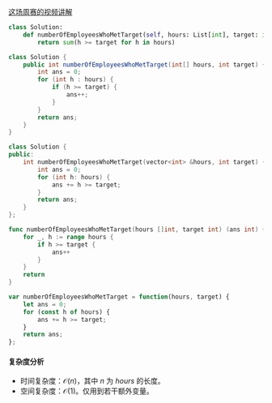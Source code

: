 [这场周赛的视频讲解](https://www.bilibili.com/video/BV1BM4y1W7AQ/)

```py [sol-Python3]
class Solution:
    def numberOfEmployeesWhoMetTarget(self, hours: List[int], target: int) -> int:
        return sum(h >= target for h in hours)
```

```java [sol-Java]
class Solution {
    public int numberOfEmployeesWhoMetTarget(int[] hours, int target) {
        int ans = 0;
        for (int h : hours) {
            if (h >= target) {
                ans++;
            }
        }
        return ans;
    }
}
```

```cpp [sol-C++]
class Solution {
public:
    int numberOfEmployeesWhoMetTarget(vector<int> &hours, int target) {
        int ans = 0;
        for (int h: hours) {
            ans += h >= target;
        }
        return ans;
    }
};
```

```go [sol-Go]
func numberOfEmployeesWhoMetTarget(hours []int, target int) (ans int) {
	for _, h := range hours {
		if h >= target {
			ans++
		}
	}
	return
}
```

```js [sol-JavaScript]
var numberOfEmployeesWhoMetTarget = function(hours, target) {
    let ans = 0;
    for (const h of hours) {
        ans += h >= target;
    }
    return ans;
};
```

#### 复杂度分析

- 时间复杂度：$\mathcal{O}(n)$，其中 $n$ 为 $\textit{hours}$ 的长度。
- 空间复杂度：$\mathcal{O}(1)$。仅用到若干额外变量。
